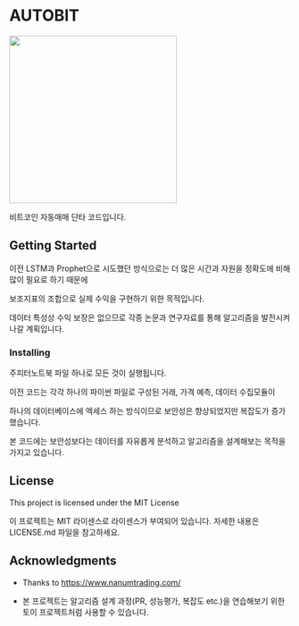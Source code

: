 # AUTOBIT
 
<img src="https://simpleicons.org/icons/bitcoin.svg" width="300" height="300">

비트코인 자동매매 단타 코드입니다.


## Getting Started

이전 LSTM과 Prophet으로 시도했던 방식으로는 더 많은 시간과 자원을 정확도에 비해 많이 필요로 하기 때문에

보조지표의 조합으로 실제 수익을 구현하기 위한 목적입니다.

데이터 특성상 수익 보장은 없으므로 각종 논문과 연구자료를 통해 알고리즘을 발전시켜 나갈 계획입니다.

### Installing

주피터노트북 파일 하나로 모든 것이 실행됩니다.

이전 코드는 각각 하나의 파이썬 파일로 구성된 거래, 가격 예측, 데이터 수집모듈이

하나의 데이터베이스에 엑세스 하는 방식이므로 보안성은 향상되었지만 복잡도가 증가했습니다.

본 코드에는 보안성보다는 데이터를 자유롭게 분석하고 알고리즘을 설계해보는 목적을 가지고 있습니다.

## License

This project is licensed under the MIT License

이 프로젝트는 MIT 라이센스로 라이센스가 부여되어 있습니다. 자세한 내용은 LICENSE.md 파일을 참고하세요.

## Acknowledgments

* Thanks to https://www.nanumtrading.com/

* 본 프로젝트는 알고리즘 설계 과정(PR, 성능평가, 복잡도 etc.)을 연습해보기 위한 토이 프로젝트처럼 사용할 수 있습니다.
